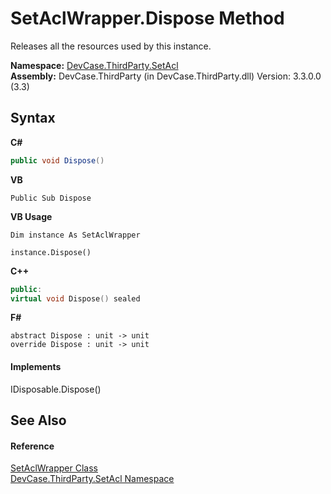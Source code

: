 # SetAclWrapper.Dispose Method 
 

Releases all the resources used by this instance.

**Namespace:**&nbsp;<a href="N_DevCase_ThirdParty_SetAcl">DevCase.ThirdParty.SetAcl</a><br />**Assembly:**&nbsp;DevCase.ThirdParty (in DevCase.ThirdParty.dll) Version: 3.3.0.0 (3.3)

## Syntax

**C#**<br />
``` C#
public void Dispose()
```

**VB**<br />
``` VB
Public Sub Dispose
```

**VB Usage**<br />
``` VB Usage
Dim instance As SetAclWrapper

instance.Dispose()
```

**C++**<br />
``` C++
public:
virtual void Dispose() sealed
```

**F#**<br />
``` F#
abstract Dispose : unit -> unit 
override Dispose : unit -> unit 
```


#### Implements
IDisposable.Dispose()<br />

## See Also


#### Reference
<a href="T_DevCase_ThirdParty_SetAcl_SetAclWrapper">SetAclWrapper Class</a><br /><a href="N_DevCase_ThirdParty_SetAcl">DevCase.ThirdParty.SetAcl Namespace</a><br />